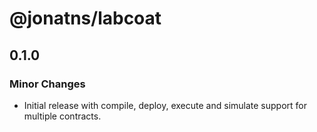 # @jonatns/labcoat

## 0.1.0

### Minor Changes

- Initial release with compile, deploy, execute and simulate support for multiple contracts.
